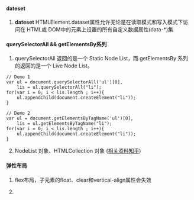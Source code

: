 #### dateset
1.  **dateset** HTMLElement.dataset属性允许无论是在读取模式和写入模式下访问在 HTML或 DOM中的元素上设置的所有自定义数据属性(data-*)集

#### querySelectorAll && getElementsBy系列
1. querySelectorAll 返回的是一个 Static Node List，而 getElementsBy 系列的返回的是一个 Live Node List。
```
// Demo 1
var ul = document.querySelectorAll('ul')[0],
    lis = ul.querySelectorAll("li");
for(var i = 0; i < lis.length ; i++){
    ul.appendChild(document.createElement("li"));
}

// Demo 2
var ul = document.getElementsByTagName('ul')[0], 
    lis = ul.getElementsByTagName("li"); 
for(var i = 0; i < lis.length ; i++){
    ul.appendChild(document.createElement("li")); 
}
```

2. NodeList 对象、HTMLCollection 对象 ([相关资料知乎](https://www.zhihu.com/question/24702250))

#### 弹性布局
1. flex布局，子元素的float、clear和vertical-align属性会失效

2. 

